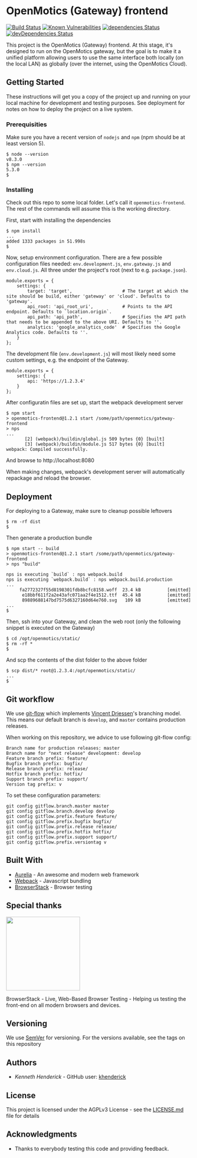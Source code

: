 # OpenMotics (Gateway) frontend

[![Build Status](https://travis-ci.org/openmotics/gateway-frontend.svg?branch=develop)](https://travis-ci.org/openmotics/gateway-frontend) [![Known Vulnerabilities](https://snyk.io/test/github/openmotics/gateway-frontend/badge.svg)](https://snyk.io/test/github/openmotics/gateway-frontend) [![dependencies Status](https://david-dm.org/openmotics/gateway-frontend/status.svg)](https://david-dm.org/openmotics/gateway-frontend) [![devDependencies Status](https://david-dm.org/openmotics/gateway-frontend/dev-status.svg)](https://david-dm.org/openmotics/gateway-frontend?type=dev) 


This project is the OpenMotics (Gateway) frontend. At this stage, it's designed to run on the OpenMotics gateway, but the goal is to make it a
unified platform allowing users to use the same interface both locally (on the local LAN) as globally (over the internet, using the OpenMotics
Cloud).

## Getting Started

These instructions will get you a copy of the project up and running on your local machine for development and testing purposes.
See deployment for notes on how to deploy the project on a live system.

### Prerequisities

Make sure you have a recent version of ```nodejs``` and ```npm``` (npm should be at least version 5).

```
$ node --version
v8.3.0
$ npm --version
5.3.0
$
```

### Installing

Check out this repo to some local folder. Let's call it ```openmotics-frontend```. The rest of the commands will assume this is the working directory.

First, start with installing the dependencies

```
$ npm install
...
added 1333 packages in 51.998s
$
```

Now, setup environment configuration. There are a few possible configuration files needed: ```env.development.js```, ```env.gateway.js``` and ```env.cloud.js```. All
three under the project's root (next to e.g. ```package.json```).

```
module.exports = {
    settings: {
        target: 'target',                   # The target at which the site should be build, either 'gateway' or 'cloud'. Defaults to 'gateway'.
        api_root: 'api_root_uri',           # Points to the API endpoint. Defaults to `location.origin`.
        api_path: 'api_path',               # Specifies the API path that needs to be appended to the above URI. Defaults to ''.
        analytics: 'google_analytics_code'  # Specifies the Google Analytics code. Defaults to ''.
    }
};
```

The development file (```env.development.js```) will most likely need some custom settings, e.g. the endpoint of the Gateway.

```
module.exports = {
    settings: {
        api: 'https://1.2.3.4'
    }
};
```

After configuratin files are set up, start the webpack development server

```
$ npm start
> openmotics-frontend@1.2.1 start /some/path/openmotics/gateway-frontend
> nps
...
       [2] (webpack)/buildin/global.js 509 bytes {0} [built]
       [3] (webpack)/buildin/module.js 517 bytes {0} [built]
webpack: Compiled successfully.
```

And browse to http://localhost:8080

When making changes, webpack's development server will automatically repackage and reload the browser.

## Deployment

For deploying to a Gateway, make sure to cleanup possible leftovers

```
$ rm -rf dist
$
```

Then generate a production bundle

```
$ npm start -- build
> openmotics-frontend@1.2.1 start /some/path/openmotics/gateway-frontend
> nps "build"

nps is executing `build` : nps webpack.build
nps is executing `webpack.build` : nps webpack.build.production
...
     fa2772327f55d8198301fdb8bcfc8158.woff  23.4 kB          [emitted]
      e18bbf611f2a2e43afc071aa2f4e1512.ttf  45.4 kB          [emitted]
      89889688147bd7575d6327160d64e760.svg   109 kB          [emitted]
...
$
```

Then, ssh into your Gateway, and clean the web root (only the following snippet is executed on the Gateway)

```
$ cd /opt/openmotics/static/
$ rm -rf *
$
```

And scp the contents of the dist folder to the above folder

```
$ scp dist/* root@1.2.3.4:/opt/openmotics/static/
...
$
```

## Git workflow

We use [git-flow](https://github.com/petervanderdoes/gitflow-avh) which implements [Vincent Driessen](http://nvie.com/posts/a-successful-git-branching-model/)'s
branching model. This means our default branch is ```develop```, and ```master``` contains production releases.

When working on this repository, we advice to use following git-flow config:

```
Branch name for production releases: master
Branch name for "next release" development: develop
Feature branch prefix: feature/
Bugfix branch prefix: bugfix/
Release branch prefix: release/
Hotfix branch prefix: hotfix/
Support branch prefix: support/
Version tag prefix: v
```

To set these configuration parameters:

```
git config gitflow.branch.master master
git config gitflow.branch.develop develop
git config gitflow.prefix.feature feature/
git config gitflow.prefix.bugfix bugfix/
git config gitflow.prefix.release release/
git config gitflow.prefix.hotfix hotfix/
git config gitflow.prefix.support support/
git config gitflow.prefix.versiontag v
```

## Built With

* [Aurelia](http://aurelia.io/) - An awesome and modern web framework
* [Webpack](https://webpack.github.io/) - Javascript bundling
* [BrowserStack](https://www.browserstack.com) - Browser testing

## Special thanks

[<img src="https://www.browserstack.com/images/layout/browserstack-logo-600x315.png" width="200">](https://www.browserstack.com)

BrowserStack - Live, Web-Based Browser Testing - Helping us testing the front-end on all modern browsers and devices.

## Versioning

We use [SemVer](http://semver.org/) for versioning. For the versions available, see the tags on this repository

## Authors

* *Kenneth Henderick* - GitHub user: [khenderick](https://github.com/khenderick)

## License

This project is licensed under the AGPLv3 License - see the [LICENSE.md](LICENSE.md) file for details

## Acknowledgments

* Thanks to everybody testing this code and providing feedback.
